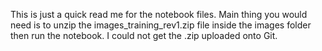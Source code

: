 This is just a quick read me for the notebook files. Main thing you would need is to unzip the images_training_rev1.zip file inside the images folder then run the notebook. I could not get the .zip uploaded onto Git.
